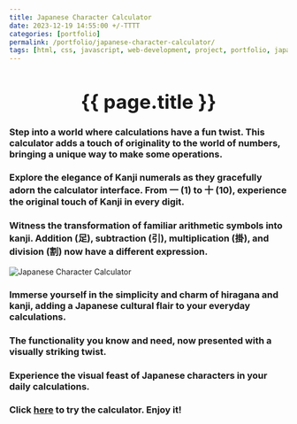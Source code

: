 ```yaml
---
title: Japanese Character Calculator
date: 2023-12-19 14:55:00 +/-TTTT
categories: [portfolio]
permalink: /portfolio/japanese-character-calculator/
tags: [html, css, javascript, web-development, project, portfolio, japanese-language]
---
```


<div style="text-align: center;">
  <h1 style="font-size: 2.5em;">{{ page.title }}</h1>
</div>

### Step into a world where calculations have a fun twist. This calculator adds a touch of originality to the world of numbers, bringing a unique way to make some operations.

### Explore the elegance of Kanji numerals as they gracefully adorn the calculator interface. From 一 (1) to 十 (10), experience the original touch of Kanji in every digit.

### Witness the transformation of familiar arithmetic symbols into kanji. Addition (足), subtraction (引), multiplication (掛), and division (割) now have a different expression.

![Japanese Character Calculator](https://i.postimg.cc/44HZ1sLq/Screenshot-from-2023-04-11-17-07-30.png)

### Immerse yourself in the simplicity and charm of hiragana and kanji, adding a Japanese cultural flair to your everyday calculations.

### The functionality you know and need, now presented with a visually striking twist.

### Experience the visual feast of Japanese characters in your daily calculations. 

### Click [here](https://codepen.io/FragozoLeo/pen/qBggJKy) to try the calculator. Enjoy it!
